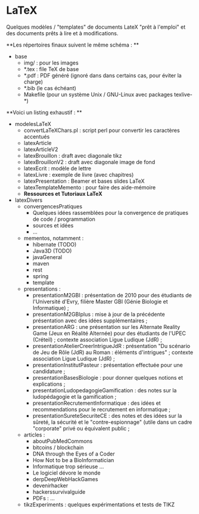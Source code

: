 # LaTeX

Quelques modèles / "templates" de documents LateX "prêt à l'emploi" et des documents prêts à lire et à modifications. 

**Les répertoires finaux suivent le même schéma : **

  * base
      * img/ : pour les images
      * *.tex : file TeX de base
      * *.pdf : PDF généré (ignoré dans dans certains cas, pour éviter la charge)
      * *.bib (le cas échéant)
      * Makefile (pour un système Unix / GNU-Linux avec packages texlive-\*)


**Voici un listing exhaustif : **

  * modelesLaTeX
      * convertLaTeXChars.pl : script perl pour convertir les caractères accentués
      * latexArticle
      * latexArticleV2
      * latexBrouillon : draft avec diagonale tikz
      * latexBrouillonV2 : draft avec diagonale image de fond
      * latexEcrit : modèle de lettre
      * latexLivre : exemple de livre (avec chapitres)
      * latexPresentation : Beamer et bases slides LaTeX
      * latexTemplateMemento : pour faire des aide-mémoire
      * **Ressources et Tutoriaux LaTeX**
  * latexDivers
    * convergencesPratiques
      * Quelques idées rassemblées pour la convergence de pratiques de code / programmation
      * sources et idées
      * ... 
    * mementos, notamment : 
      * hibernate (TODO)
      * Java3D (TODO)
      * javaGeneral
      * maven
      * rest
      * spring
      * template
    * presentations : 
      * presentationM2GBI : présentation de 2010 pour des étudiants de l'Université d'Evry, filière Master GBI (Génie Biologie et Informatique) ; 
      * presentationM2GBIplus : mise à jour de la précédente présentation avec des idées supplémentaires ; 
      * presentationARG : une présentation sur les Alternate Reality Game (Jeux en Réalité Alternée) pour des étudiants de l'UPEC (Créteil) ; contexte association Ligue Ludique (JdR) ; 
      * presentationAtelierCreerIntrigueJdR : présentation "Du scénario de Jeu de Rôle (JdR) au Roman : éléments d'intrigues" ; contexte association Ligue Ludique (JdR) ; 
      * presentationInstitutPasteur : présentation effectuée pour une candidature ; 
      * presentationBasesBiologie : pour donner quelques notions et explications ; 
      * presentationLudopedagogieGamification : des notes sur la ludopédagogie et la gamification ; 
      * presentationRecrutementInformatique : des idées et recommendations pour le recrutement en informatique ; 
      * presentationSureteSecuriteCE : des notes et des idées sur la sûreté, la sécurité et le "contre-espionnage" (utile dans un cadre "corporate" privé ou équivalent public ; 
    * articles : 
      * aboutPubMedCommons
      * bitcoins / blockchain
      * DNA through the Eyes of a Coder
      * How Not to be a BioInformatician
      * Informatique trop sérieuse ...
      * Le logiciel dévore le monde
      * derpDeepWebHackGames
      * devenirhacker
      * hackerssurvivalguide
      * PDFs : ...
    * tikzExperiments : quelques expérimentations et tests de TIKZ
        
 